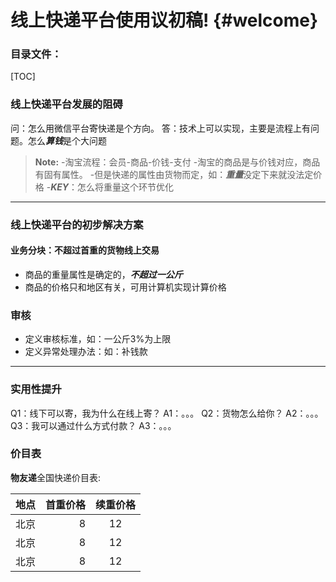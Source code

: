 线上快递平台使用议初稿!	{#welcome}
=====================
### 目录文件：

[TOC]

### 线上快递平台发展的阻碍
问：怎么用微信平台寄快递是个方向。
答：技术上可以实现，主要是流程上有问题。怎么***算钱***是个大问题
> **Note:**
> -淘宝流程：会员-商品-价钱-支付
> -淘宝的商品是与价钱对应，商品有固有属性。
> -但是快递的属性由货物而定，如：***重量***没定下来就没法定价格
> -***KEY***：怎么将重量这个环节优化


----------
### 线上快递平台的初步解决方案
#### 业务分块：不超过首重的货物线上交易
- 商品的重量属性是确定的，***不超过一公斤***
- 商品的价格只和地区有关，可用计算机实现计算价格

### 审核
- 定义审核标准，如：一公斤3%为上限
- 定义异常处理办法：如：补钱款

------------
### 实用性提升
Q1：线下可以寄，我为什么在线上寄？
A1：。。。
Q2：货物怎么给你？
A2：。。。
Q3：我可以通过什么方式付款？
A3：。。。


### 价目表

**物友递**全国快递价目表:

| 地点|首重价格 |续重价格  |
| :-------- | --------:| :--: |
| 北京|  8 |12|
| 北京|  8|12|
| 北京  |8| 12 |


